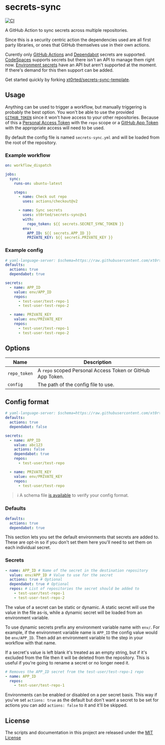 # secrets-sync

[![CI](https://github.com/xt0rted/secrets-sync/actions/workflows/ci.yml/badge.svg)](https://github.com/xt0rted/secrets-sync/actions/workflows/ci.yml)

A GitHub Action to sync secrets across multiple repositories.

Since this is a security centric action the dependencies used are all first party libraries, or ones that GitHub themselves use in their own actions.

Curently only [GitHub Actions](https://docs.github.com/en/actions/security-guides/encrypted-secrets) and [Dependabot](https://docs.github.com/en/code-security/supply-chain-security/keeping-your-dependencies-updated-automatically/managing-encrypted-secrets-for-dependabot) secrets are supported.
[CodeSpaces](https://docs.github.com/en/codespaces/managing-your-codespaces/managing-encrypted-secrets-for-your-codespaces) supports secrets but there isn't an API to manage them right now.
[Environment secrets](https://docs.github.com/en/actions/deployment/targeting-different-environments/using-environments-for-deployment#environment-secrets) have an API but aren't supported at the moment.
If there's demand for this then support can be added.

Get started quickly by forking [xt0rted/secrets-sync-template](https://github.com/xt0rted/secrets-sync-template).

## Usage

Anything can be used to trigger a workflow, but manually triggering is probably the best option.
You won't be able to use the provided [`GITHUB_TOKEN`](https://docs.github.com/en/actions/security-guides/automatic-token-authentication) since it won't have access to your other repositories.
Because of this a [Personal Access Token](https://github.com/settings/tokens/new?scopes=repo) with the `repo` scope or a [GitHub App Token](https://docs.github.com/en/developers/apps) with the appropriate access will need to be used.

By default the config file is named `secrets-sync.yml` and will be loaded from the root of the repository.

### Example workflow

```yaml
on: workflow_dispatch

jobs:
  sync:
    runs-on: ubuntu-latest

    steps:
      - name: Check out repo
        uses: actions/checkout@v2

      - name: Sync secrets
        uses: xt0rted/secrets-sync@v1
        with:
          repo_token: ${{ secrets.SECRET_SYNC_TOKEN }}
        env:
          APP_ID: ${{ secrets.APP_ID }}
          PRIVATE_KEY: ${{ secrets.PRIVATE_KEY }}
```

### Example config

```yaml
# yaml-language-server: $schema=https://raw.githubusercontent.com/xt0rted/secrets-sync/main/settings.schema.json
defaults:
  actions: true
  dependabot: true

secrets:
  - name: APP_ID
    value: env/APP_ID
    repos:
      - test-user/test-repo-1
      - test-user-test-repo-2

  - name: PRIVATE_KEY
    value: env/PRIVATE_KEY
    repos:
      - test-user/test-repo-1
      - test-user-test-repo-2
```

## Options

Name | Description
-- | --
`repo_token` | A `repo` scoped Personal Access Token or GitHub App Token.
`config` | The path of the config file to use.

## Config format

```yaml
# yaml-language-server: $schema=https://raw.githubusercontent.com/xt0rted/secrets-sync/main/settings.schema.json
defaults:
  actions: true
  dependabot: false

secrets:
  - name: APP_ID
    value: abc123
    actions: false
    dependabot: true
    repos:
      - test-user/test-repo

  - name: PRIVATE_KEY
    value: env/PRIVATE_KEY
    repos:
      - test-user/test-repo
```

>ℹ️ A schema file [is available](settings.schema.json) to verify your config format.

### Defaults

```yaml
defaults:
  actions: true
  dependabot: true
```

This section lets you set the default environments that secrets are added to.
These are opt-in so if you don't set them here you'll need to set them on each individual secret.

### Secrets

```yaml
- name: APP_ID # Name of the secret in the destination repository
  value: env/APP_ID # Value to use for the secret
  actions: true # Optional
  dependabot: true # Optional
  repos: # List of repositories the secret should be added to
    - test-user/test-repo-1
    - test-user-test-repo-2
```

The value of a secret can be static or dynamic.
A static secret will use the value in the file as-is, while a dynamic secret will be loaded from an environment variable.

To use dynamic secrets prefix any environment variable name with `env/`.
For example, if the environment variable name is `APP_ID` the config value would be `env/APP_ID`.
Then add an environment variable to the step in your workflow with that name.

If a secret's value is left blank it's treated as an empty string, but if it's excluded from the file then it will be deleted from the repository.
This is useful if you're going to rename a secret or no longer need it.

```yaml
# Removes the APP_ID secret from the test-user/test-repo-1 repo
- name: APP_ID
  repos:
    - test-user/test-repo-1
```

Environments can be enabled or disabled on a per secret basis.
This way if you've set `actions: true` as the default but don't want a secret to be set for actions you can add `actions: false` to it and it'll be skipped.

## License

The scripts and documentation in this project are released under the [MIT License](LICENSE)
